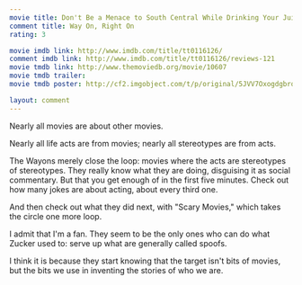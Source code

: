 ```yaml
---
movie title: Don't Be a Menace to South Central While Drinking Your Juice in the Hood
comment title: Way On, Right On
rating: 3

movie imdb link: http://www.imdb.com/title/tt0116126/
comment imdb link: http://www.imdb.com/title/tt0116126/reviews-121
movie tmdb link: http://www.themoviedb.org/movie/10607
movie tmdb trailer: 
movie tmdb poster: http://cf2.imgobject.com/t/p/original/5JVV7OxogdgbrqQeStj4Pb5rmNd.jpg

layout: comment
---
```


Nearly all movies are about other movies.

Nearly all life acts are from movies; nearly all stereotypes are from acts.

The Wayons merely close the loop: movies where the acts are stereotypes of stereotypes. They really know what they are doing, disguising it as social commentary. But that you get enough of in the first five minutes. Check out how many jokes are about acting, about every third one.

And then check out what they did next, with "Scary Movies," which takes the circle one more loop.

I admit that I'm a fan. They seem to be the only ones who can do what Zucker used to: serve up what are generally called spoofs.

I think it is because they start knowing that the target isn't bits of movies, but the bits we use in inventing the stories of who we are.